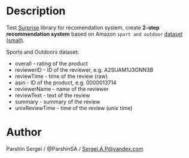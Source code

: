 # Description

Test [Surprise](https://surpriselib.com/) library for recomendation system, create __2-step recommendation system__ based on Amazon `sport and outdoor` [dataset (small)](https://nijianmo.github.io/amazon/index.html).

Sports and Outdoors dataset:   
* overall - rating of the product
* reviewerID - ID of the reviewer, e.g. A2SUAM1J3GNN3B
* reviewTime - time of the review (raw)
* asin - ID of the product, e.g. 0000013714
* reviewerName - name of the reviewer
* reviewText - text of the review
* summary - summary of the review
* unixReviewTime - time of the review (unix time)

# Author
Parshin Sergei / @ParshinSA / Sergei.A.P@yandex.com

